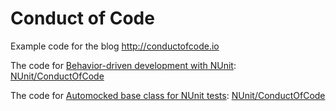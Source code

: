 # Conduct of Code

Example code for the blog http://conductofcode.io

The code for [Behavior-driven development with NUnit](http://conductofcode.io/post/behavior-driven-development-with-nunit/): [NUnit/ConductOfCode](/NUnit/ConductOfCode)

The code for [Automocked base class for NUnit tests](http://conductofcode.io/post/automocked-base-class-for-nunit-tests/): [NUnit/ConductOfCode](/NUnit/ConductOfCode)
